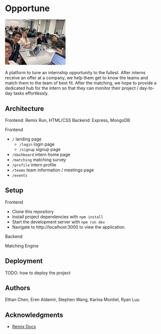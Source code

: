 # Opportune

<img src="team.jpeg" alt="team" width="200"/>

A platform to tune an internship opportunity to the fullest. After interns receive an offer at a company, we help them get to know the teams and match them to the team of best fit.
After the matching, we hope to provide a dedicated hub for the intern so that they can monitor their project / day-to-day tasks effortlessly.

## Architecture
Frontend: Remix Run, HTML/CSS
Backend: Express, MongoDB

Frontend
* `/` landing page
    * `/login` login page
    * `/signup` signup page
* `/dashboard` intern home page
* `/matching` matching survey
* `/profile` intern profile
* `/teams` team information / meetings page
* `/events`


## Setup
Frontend
- Clone this repository
- Install project dependencies with `npm install`
- Start the development server with `npm run dev`
- Navigate to http://localhost:3000 to view the application.

Backend

Matching Engine


## Deployment
TODO: how to deploy the project

## Authors
Ethan Chen, Eren Aldemir, Stephen Wang, Karina Montiel, Ryan Luu

## Acknowledgments
- [Remix Docs](https://remix.run/docs)
